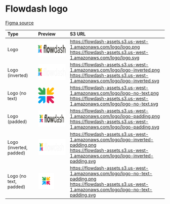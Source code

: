 # Flowdash logo

[Figma source](https://www.figma.com/file/TVGZJcCatJmEvopWlNcTYp/?node-id=0%3A1)

| Type                  | Preview           | S3 URL |
| :-------------            |:-------------|:-----|
| Logo                     | <img src="logos/logo.svg" height="50"> | https://flowdash-assets.s3.us-west-1.amazonaws.com/logo/logo.png <br/> https://flowdash-assets.s3.us-west-1.amazonaws.com/logo/logo.svg
| Logo (inverted)          | <img src="logos/logo-inverted.svg" height="50"> | https://flowdash-assets.s3.us-west-1.amazonaws.com/logo/logo-inverted.png <br/> https://flowdash-assets.s3.us-west-1.amazonaws.com/logo/logo-inverted.svg
| Logo (no text)           | <img src="logos/logo-no-text.svg" height="50"> | https://flowdash-assets.s3.us-west-1.amazonaws.com/logo/logo-no-text.png <br/> https://flowdash-assets.s3.us-west-1.amazonaws.com/logo/logo-no-text.svg
| Logo (padded)            | <img src="logos/logo-padding.svg" height="50">| https://flowdash-assets.s3.us-west-1.amazonaws.com/logo/logo-padding.png <br/> https://flowdash-assets.s3.us-west-1.amazonaws.com/logo/logo-padding.svg
| Logo (inverted, padded)  | <img src="logos/logo-inverted-padding.svg" height="50"> | https://flowdash-assets.s3.us-west-1.amazonaws.com/logo/logo-inverted-padding.png <br/> https://flowdash-assets.s3.us-west-1.amazonaws.com/logo/logo-inverted-padding.svg
| Logo (no text, padded)   | <img src="logos/logo-no-text-padding.svg" height="50"> | https://flowdash-assets.s3.us-west-1.amazonaws.com/logo/logo-no-text-padding.png <br/> https://flowdash-assets.s3.us-west-1.amazonaws.com/logo/logo-no-text-padding.svg

